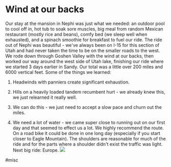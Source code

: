 # Wind at our backs
Our stay at the mansion in Nephi was just what we needed: an outdoor pool to cool off in, hot tub to soak sore muscles, big meal from random Mexican restaurant (mostly rice and beans), comfy bed (we sleep well when exhausted), and a spinach smoothie for breakfast to fuel our ride.  The ride out of Nephi was beautiful - we've always been on I-15 for this section of Utah and had never taken the time to be on the smaller roads to the west. We rode down through Goshen Valley with the wind at our backs, then worked our way around the west side of Utah lake, finishing our ride where we started 3 days earlier in Sandy. Our total was a little over 200 miles and 6000 vertical feet. Some of the things we learned:  
1. Headwinds with panniers create significant exhaustion.
 
2. Hills on a heavily loaded tandem recumbent hurt - we already knew this, we just relearned it really well.
 
3. We can do this - we just need to accept a slow pace and churn out the miles.
 
4. We need a lot of water - we came super close to running out on our first day and that seemed to effect us a lot.
  We highly recommend the route. On a road bike it could be done in one long day (especially if you start closer to Eagle Mountain). The shoulders are reasonable for much of the ride and for the parts where a shoulder didn't exist the traffic was light. Next big ride: Europe. 
![](data/cbb671f8-3643-48ee-abd8-9d83ceb9566e.jpg)

#misc
